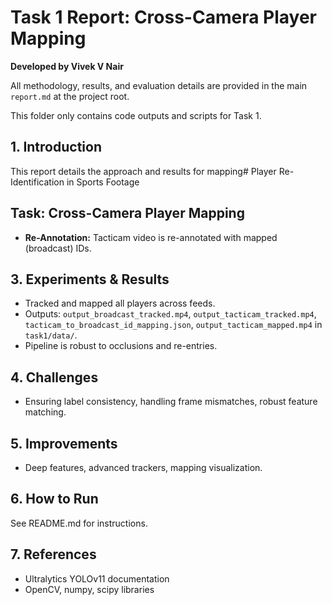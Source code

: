 # Task 1 Report: Cross-Camera Player Mapping

**Developed by Vivek V Nair**

All methodology, results, and evaluation details are provided in the main `report.md` at the project root.

This folder only contains code outputs and scripts for Task 1.


## 1. Introduction
This report details the approach and results for mapping# Player Re-Identification in Sports Footage

## Task: Cross-Camera Player Mapping
- **Re-Annotation:** Tacticam video is re-annotated with mapped (broadcast) IDs.

## 3. Experiments & Results
- Tracked and mapped all players across feeds.
- Outputs: `output_broadcast_tracked.mp4`, `output_tacticam_tracked.mp4`, `tacticam_to_broadcast_id_mapping.json`, `output_tacticam_mapped.mp4` in `task1/data/`.
- Pipeline is robust to occlusions and re-entries.

## 4. Challenges
- Ensuring label consistency, handling frame mismatches, robust feature matching.

## 5. Improvements
- Deep features, advanced trackers, mapping visualization.

## 6. How to Run
See README.md for instructions.

## 7. References
- Ultralytics YOLOv11 documentation
- OpenCV, numpy, scipy libraries
